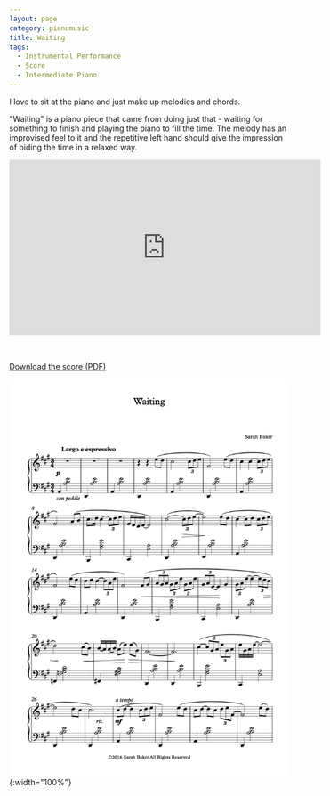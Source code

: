 ```yaml
---
layout: page
category: pianomusic
title: Waiting
tags:
  - Instrumental Performance
  - Score
  - Intermediate Piano
---
```


I love to sit at the piano and just make up melodies and chords.

"Waiting" is a piano piece that came from doing just that - waiting for something to finish and playing the piano to fill the time. The melody has an improvised feel to it and the repetitive left hand should give the impression of biding the time in a relaxed way.

<iframe width="560" height="315" src="https://www.youtube.com/embed/nmdsAW-IWMw" frameborder="0" allowfullscreen></iframe>

&nbsp;

[Download the score (PDF)](/public/files/waiting.pdf)

![Waiting score example](/public/images/scores/waiting.jpg){:width="100%"}
